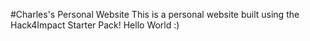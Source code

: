 #Charles's Personal Website
This is a personal website built using the Hack4Impact Starter Pack!
Hello World :)